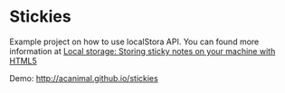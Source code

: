 # Stickies

Example project on how to use localStora API. You can found more information at [Local storage: Storing sticky notes on your machine with HTML5](http://acuriousanimal.com/blog/2011/08/12/local-storage-storing-sticky-notes-on-your-machine-with-html5/)

Demo: http://acanimal.github.io/stickies